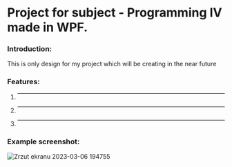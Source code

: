 # Project for subject - Programming IV made in WPF.

### Introduction:
  This is only design for my project which will be creating in the near future
   

### Features:
  1. ---
  2. ---
  3. ---
  
### Example screenshot:
![Zrzut ekranu 2023-03-06 194755](https://user-images.githubusercontent.com/88060437/223203079-710664df-13b7-4952-910a-c869113eab0b.png)

